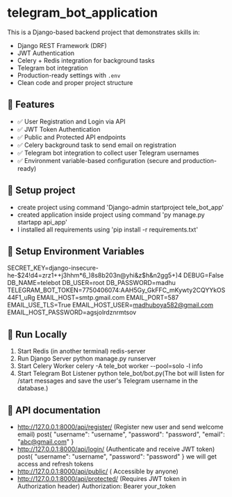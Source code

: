 # telegram_bot_application
This is a Django-based backend project that demonstrates skills in:
- Django REST Framework (DRF)
- JWT Authentication
- Celery + Redis integration for background tasks
- Telegram bot integration
- Production-ready settings with `.env`
- Clean code and proper project structure
  
## 🔧 Features
- ✅ User Registration and Login via API
- ✅ JWT Token Authentication
- ✅ Public and Protected API endpoints
- ✅ Celery background task to send email on registration
- ✅ Telegram bot integration to collect user Telegram usernames
- ✅ Environment variable-based configuration (secure and production-ready)
  
## 🔧 Setup project
- create project using command 'Django-admin startproject tele_bot_app'
- created application inside project using command 'py manage.py startapp api_app'
- I installed all requirements using 'pip install -r requirements.txt'
  
## 🔧 Setup Environment Variables
SECRET_KEY=django-insecure-he-$24!d4=zrz1++j3hhm*6_)8s8b203n@yhi&z$h&n2gg5+)4
DEBUG=False
DB_NAME=telebot
DB_USER=root
DB_PASSWORD=madhu
TELEGRAM_BOT_TOKEN=7750406074:AAH5Gy_GkFFC_mKywty2CQYYkOS44F1_uRg
EMAIL_HOST=smtp.gmail.com
EMAIL_PORT=587
EMAIL_USE_TLS=True
EMAIL_HOST_USER=madhuboya582@gmail.com
EMAIL_HOST_PASSWORD=agsjolrdznrmtsov

## 🔧 Run Locally
 1. Start Redis (in another terminal)
    redis-server
 2. Run Django Server
    python manage.py runserver
 3. Start Celery Worker
    celery -A tele_bot worker --pool=solo -l info
 4. Start Telegram Bot Listener
    python tele_bot/bot.py(The bot will listen for /start messages and save the user's Telegram username in the database.)

## 🔧 API documentation
- http://127.0.0.1:8000/api/register/  (Register new user and send welcome email)
   post{
  "username": "username",
  "password": "password",
  "email": "abc@gmail.com"
  }
- http://127.0.0.1:8000/api/login/ (Authenticate and receive JWT token)
  post{
  "username": "username",
  "password": "password"
  }
  we will get access and refresh tokens
- http://127.0.0.1:8000/api/public/   (	Accessible by anyone)
- http://127.0.0.1:8000/api/protected/  (Requires JWT token in Authorization header)
   Authorization: Bearer your_token 

